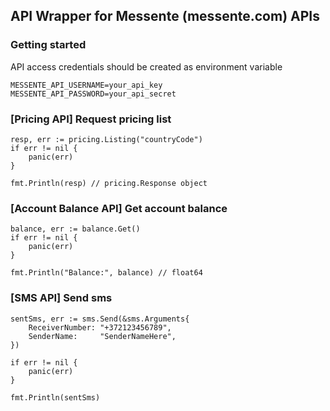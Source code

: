 ## API Wrapper for Messente (messente.com) APIs

### Getting started
API access credentials should be created as environment variable
```
MESSENTE_API_USERNAME=your_api_key
MESSENTE_API_PASSWORD=your_api_secret
```

### [Pricing API] Request pricing list
```
resp, err := pricing.Listing("countryCode")
if err != nil {
    panic(err)
}

fmt.Println(resp) // pricing.Response object
```

### [Account Balance API] Get account balance
```
balance, err := balance.Get()
if err != nil {
    panic(err)
}

fmt.Println("Balance:", balance) // float64
```

### [SMS API] Send sms
```
sentSms, err := sms.Send(&sms.Arguments{
    ReceiverNumber: "+372123456789",
    SenderName:     "SenderNameHere",
})

if err != nil {
    panic(err)
}

fmt.Println(sentSms)
```